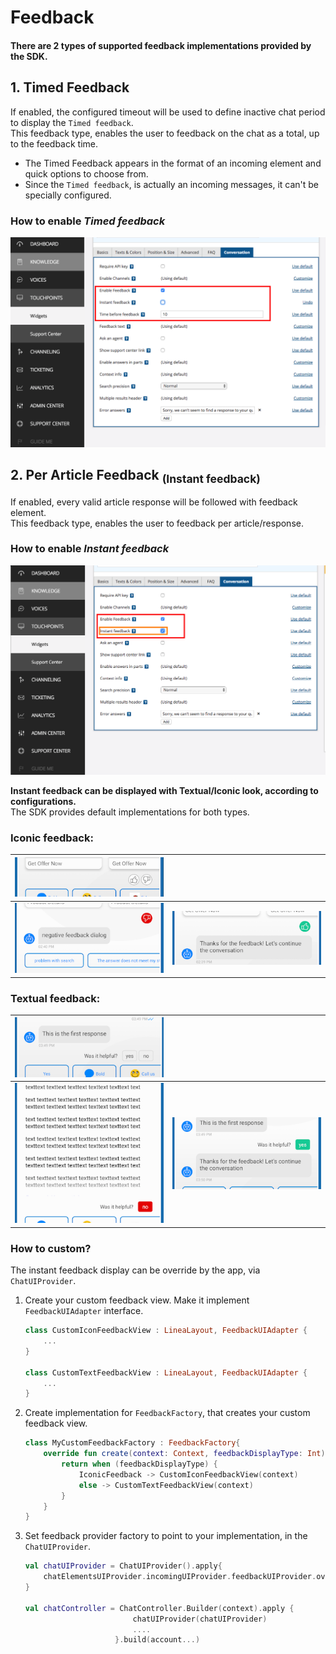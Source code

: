 # Feedback

#### There are 2 types of supported feedback implementations provided by the SDK.

## 1. Timed Feedback    
If enabled, the configured timeout will be used to define inactive chat period to display the `Timed feedback`.   
This feedback type, enables the user to feedback on the chat as a total, up to the feedback time.   
- The Timed Feedback appears in the format of an incoming element and quick options to choose from. 
- Since the `Timed feedback`, is actually an incoming messages, it can't be specially configured.

 ### How to enable _Timed feedback_
 ![](./images/Android/Console-enable-Timed-feedback.png)



## 2. Per Article Feedback <sub>(Instant feedback)</sub>   
If enabled, every valid article response will be followed with feedback element.   
This feedback type, enables the user to feedback per article/response.

### How to enable _Instant feedback_
![](./images/Android/Console-enable-instant-feedback.png)

**Instant feedback can be displayed with Textual/Iconic look, according to configurations.**   
The SDK provides default implementations for both types.

### Iconic feedback:   

|![](./images/Android/iconic-idle-feedback.png)||
|---|---|
|![](./images/Android/iconic-negative-feedback.png)|![](./images/Android/iconic-positive-feedback.png)|

### Textual feedback:   

|![](./images/Android/textual-idle-feedback.png)||
|---|---|
|![](./images/Android/textual-negative-readmore-feedback.png)|![](./images/Android/textual-positive-feedback.png)|


### How to custom?
The instant feedback display can be override by the app, via `ChatUIProvider`.
1. Create your custom feedback view. Make it implement `FeedbackUIAdapter` interface.
    ```kotlin
    class CustomIconFeedbackView : LineaLayout, FeedbackUIAdapter {
        ...
    }

    class CustomTextFeedbackView : LineaLayout, FeedbackUIAdapter {
        ...
    }
    ```
2. Create implementation for `FeedbackFactory`, that creates your custom feedback view.
    ```kotlin
    class MyCustomFeedbackFactory : FeedbackFactory{
        override fun create(context: Context, feedbackDisplayType: Int): FeedbackUIAdapter {
            return when (feedbackDisplayType) {
                IconicFeedback -> CustomIconFeedbackView(context)
                else -> CustomTextFeedbackView(context)
            }
        }
    }
    ```
3. Set feedback provider factory to point to your implementation, in the `ChatUIProvider`. 
    ```kotlin
    val chatUIProvider = ChatUIProvider().apply{
        chatElementsUIProvider.incomingUIProvider.feedbackUIProvider.overrideFactory = MyCustomFeedbackFactory
    }

    val chatController = ChatController.Builder(context).apply {
                            chatUIProvider(chatUIProvider)
                            ....
                        }.build(account...)

    ```